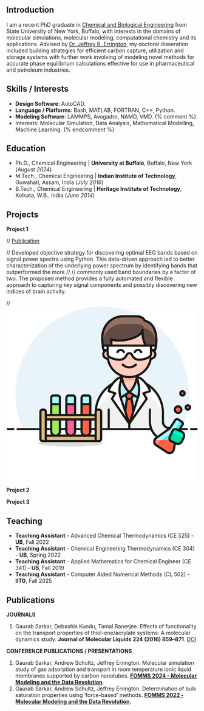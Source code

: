 ## Introduction

I am a recent PhD graduate in [Chemical and Biological Engineering](https://engineering.buffalo.edu/chemical-biological.html) from State University of New York, Buffalo, with interests in the domains of molecular simulations, molecular modeling, computational chemistry and its applications. Advised by [Dr. Jeffrey R. Errington](https://engineering.buffalo.edu/chemical-biological/people/faculty-directory/core.host.html/content/shared/engineering/chemical-biological/profiles/faculty/errington-jeffrey-r.detail.html), my doctoral disseration included building strategies for efficient carbon capture, utilization and storage systems with further work involving of modeling novel methods for accurate phase equilibrium calculations effective for use in pharmaceutical and petroleum industries.

## Skills / Interests
- **Design Software**: AutoCAD.
- **Language / Platforms**: Bash, MATLAB, FORTRAN, C++, Python.
- **Modeling Software**: LAMMPS, Avogadro, NAMD, VMD.
{% comment %}
- Interests: Molecular Simulation, Data Analysis, Mathematical Modelling, Machine Learning.
{% endcomment %}

## Education

- Ph.D., Chemical Engineering | **University at Buffalo**, Buffalo, New York (_August 2024_)
- M.Tech., Chemical Engineering | **Indian Institute of Technology**, Guwahati, Assam, India (_July 2016_)
- B.Tech., Chemical Engineering | **Heritage Institute of Technology**, Kolkata, W.B., India (_June 2014_)

## Projects
**Project 1**

// [Publication](https://www.mdpi.com/1424-8220/22/8/3048)

// Developed objective strategy for discovering optimal EEG bands based on signal power spectra using Python. This data-driven approach led to better characterization of the underlying power spectrum by identifying bands that outperformed the more // // commonly used band boundaries by a factor of two. The proposed method provides a fully automated and flexible approach to capturing key signal components and possibly discovering new indices of brain activity.

// ![Example image](/pic.png)

**Project 2**

**Project 3**

## Teaching

- **Teaching Assistant** - Advanced Chemical Thermodynamics (CE 525) - **UB**, Fall 2022
- **Teaching Assistant** - Chemical Engineering Thermodynamics (CE 304) - **UB**, Spring 2022
- **Teaching Assistant** - Applied Mathematics for Chemical Engineer (CE 341) - **UB**, Fall 2019
- **Teaching Assistant** - Computer Aided Numerical Methods (CL 502) - **IITG**, Fall 2025

## Publications

**JOURNALS**

1. Gaurab Sarkar, Debashis Kundu, Tamal Banerjee. Effects of functionality on the transport properties of thiol-ene/acrylate systems: A molecular dynamics study. **Journal of Molecular Liquids 224 (2016) 859–871**. [DOI](http://dx.doi.org/10.1016/j.molliq.2016.10.036)

**CONFERENCE PUBLICATIONS / PRESENTATIONS**

1. Gaurab Sarkar, Andrew Schultz, Jeffrey Errington. Molecular simulation study of gas adsorption and transport in room temperature ionic liquid membranes supported by carbon nanotubes. [**FOMMS 2024 - Molecular Modeling and the Data Revolution**]().
2. Gaurab Sarkar, Andrew Schultz, Jeffrey Errington. Determination of bulk saturation properties using ‘force-based’ methods. [**FOMMS 2022 - Molecular Modeling and the Data Revolution**](https://fomms.cache.org/2022/overview).

